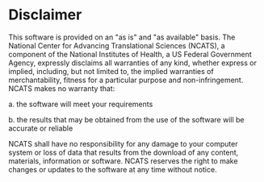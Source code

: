 # Disclaimer

This software is provided on an "as is" and "as available" basis. The National Center for Advancing Translational Sciences (NCATS), a component of the National Institutes of Health, a US Federal Government Agency, expressly disclaims all warranties of any kind, whether express or implied, including, but not limited to, the implied warranties of merchantability, fitness for a particular purpose and non-infringement. NCATS makes no warranty that:

a. the software will meet your requirements

b. the results that may be obtained from the use of the software will be accurate or reliable

NCATS shall have no responsibility for any damage to your computer system or loss of data that results from the download of any content, materials, information or software. NCATS reserves the right to make changes or updates to the software at any time without notice.
